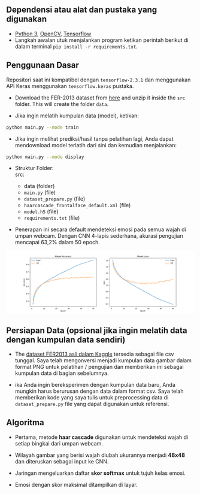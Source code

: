 ## Dependensi atau alat dan pustaka yang digunakan

- [Python 3](https://www.python.org/downloads/release/python-380/), [OpenCV](https://opencv.org/), [Tensorflow](https://www.tensorflow.org/)
- Langkah awalan utuk menjalankan program ketikan perintah berikut di dalam terminal
  `pip install -r requirements.txt`.

## Penggunaan Dasar

Repositori saat ini kompatibel dengan `tensorflow-2.3.1` dan menggunakan API Keras menggunakan `tensorflow.keras` pustaka.

- Download the FER-2013 dataset from [here](https://drive.google.com/file/d/1X60B-uR3NtqPd4oosdotpbDgy8KOfUdr/view?usp=sharing) and unzip it inside the `src` folder. This will create the folder `data`.

- Jika ingin melatih kumpulan data (model), ketikan:

```bash
python main.py --mode train
```

- Jika ingin melihat prediksi/hasil tanpa pelatihan lagi, Anda dapat mendownload model terlatih dari sini dan kemudian menjalankan:

```bash
python main.py --mode display
```

- Struktur Folder:  
  src:

  - data (folder)
  - `main.py` (file)
  - `dataset_prepare.py` (file)
  - `haarcascade_frontalface_default.xml` (file)
  - `model.h5` (file)
  - `requirements.txt` (file)

- Penerapan ini secara default mendeteksi emosi pada semua wajah di umpan webcam. Dengan CNN 4-lapis sederhana, akurasi pengujian mencapai 63,2% dalam 50 epoch.

![Accuracy plot](imgs/accuracy.png)

## Persiapan Data (opsional jika ingin melatih data dengan kumpulan data sendiri)

- The [dataset FER2013 asli dalam Kaggle](https://www.kaggle.com/deadskull7/fer2013) tersedia sebagai file csv tunggal. Saya telah mengonversi menjadi kumpulan data gambar dalam format PNG untuk pelatihan / pengujian dan memberikan ini sebagai kumpulan data di bagian sebelumnya.

- ika Anda ingin bereksperimen dengan kumpulan data baru, Anda mungkin harus berurusan dengan data dalam format csv. Saya telah memberikan kode yang saya tulis untuk preprocessing data di `dataset_prepare.py` file yang dapat digunakan untuk referensi.

## Algoritma

- Pertama, metode **haar cascade** digunakan untuk mendeteksi wajah di setiap bingkai dari umpan webcam.

- Wilayah gambar yang berisi wajah diubah ukurannya menjadi **48x48** dan diteruskan sebagai input ke CNN.

- Jaringan mengeluarkan daftar **skor softmax** untuk tujuh kelas emosi.

- Emosi dengan skor maksimal ditampilkan di layar.
